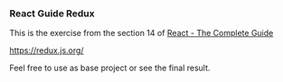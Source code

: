 ### React Guide Redux

This is the exercise from the section 14 of [React - The Complete Guide](https://www.udemy.com/course/react-the-complete-guide-incl-redux)

https://redux.js.org/

Feel free to use as base project or see the final result.
